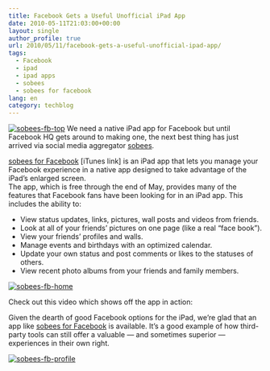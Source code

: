 ```yaml
---
title: Facebook Gets a Useful Unofficial iPad App
date: 2010-05-11T21:03:00+00:00
layout: single
author_profile: true
url: 2010/05/11/facebook-gets-a-useful-unofficial-ipad-app/
tags:
  - Facebook
  - ipad
  - ipad apps
  - sobees
  - sobees for facebook
lang: en
category: techblog
---
```

[![sobees-fb-top](http://lh4.ggpht.com/_vaUVXcmC3OI/S-m-_SDl3NI/AAAAAAAACLU/vuTKWXErrDM/sobees-fb-top_thumb%5B1%5D.jpg?imgmax=800 "sobees-fb-top")](http://lh5.ggpht.com/_vaUVXcmC3OI/S-m-9aE2RjI/AAAAAAAACLQ/mEuK9nFNNDQ/s1600-h/sobees-fb-top%5B3%5D.jpg) We need a native iPad app for Facebook but until Facebook HQ gets around to making one, the next best thing has just arrived via social media aggregator [sobees](http://www.sobees.com/). 

[sobees for Facebook](http://itunes.apple.com/app/sobees-for-facebook/id370382132?mt=8) [iTunes link] is an iPad app that lets you manage your Facebook experience in a native app designed to take advantage of the iPad’s enlarged screen.  
The app, which is free through the end of May, provides many of the features that Facebook fans have been looking for in an iPad app. This includes the ability to: 

  * View status updates, links, pictures, wall posts and videos from friends. 
  * Look at all of your friends’ pictures on one page (like a real “face book”). 
  * View your friends’ profiles and walls. 
  * Manage events and birthdays with an optimized calendar. 
  * Update your own status and post comments or likes to the statuses of others. 
  * View recent photo albums from your friends and family members.

[![sobees-fb-home](http://lh4.ggpht.com/_vaUVXcmC3OI/S-m_E6x3giI/AAAAAAAACLc/ue01GgxdNbw/sobees-fb-home_thumb%5B2%5D.jpg?imgmax=800 "sobees-fb-home")](http://lh3.ggpht.com/_vaUVXcmC3OI/S-m_B8Ny-kI/AAAAAAAACLY/0wd8dWWzTgM/s1600-h/sobees-fb-home%5B4%5D.jpg) </p> 

Check out this video which shows off the app in action:

Given the dearth of good Facebook options for the iPad, we’re glad that an app like [sobees for Facebook](http://itunes.apple.com/app/sobees-for-facebook/id370382132?mt=8) is available. It’s a good example of how third-party tools can still offer a valuable — and sometimes superior — experiences in their own right.

[![sobees-fb-profile](http://lh3.ggpht.com/_vaUVXcmC3OI/S-m_J7YaGuI/AAAAAAAACLk/kpR8i6rrBpY/sobees-fb-profile_thumb%5B2%5D.jpg?imgmax=800 "sobees-fb-profile")](http://lh3.ggpht.com/_vaUVXcmC3OI/S-m_HLAx3GI/AAAAAAAACLg/HwLhNR5GjvA/s1600-h/sobees-fb-profile%5B4%5D.jpg)